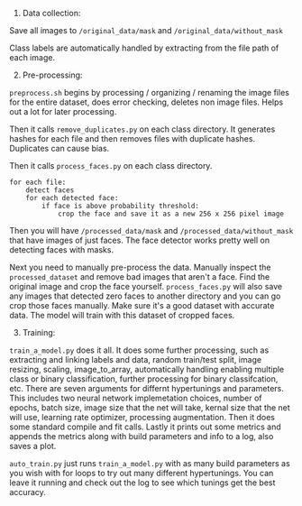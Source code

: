 1. Data collection:

Save all images to `/original_data/mask` and `/original_data/without_mask`

Class labels are automatically handled by extracting from the file path of each image.

2. Pre-processing:

`preprocess.sh` begins by processing / organizing / renaming the image files for the entire dataset, does error checking, deletes non image files. Helps out a lot for later processing.

Then it calls `remove_duplicates.py` on each class directory. It generates hashes for each file and then removes files with duplicate hashes. Duplicates can cause bias.

Then it calls `process_faces.py` on each class directory.

    for each file:
        detect faces
        for each detected face:
            if face is above probability threshold:
                crop the face and save it as a new 256 x 256 pixel image

Then you will have `/processed_data/mask` and `/processed_data/without_mask` that have images of just faces. The face detector works pretty well on detecting faces with masks.

Next you need to manually pre-process the data. Manually inspect the `processed_dataset` and remove bad images that aren't a face. Find the original image and crop the face yourself. `process_faces.py` will also save any images that detected zero faces to another directory and you can go crop those faces manually. Make sure it's a good dataset with accurate data. The model will train with this dataset of cropped faces.

3. Training:

`train_a_model.py` does it all. It does some further processing, such as extracting and linking labels and data, random train/test split, image resizing, scaling, image_to_array, automatically handling enabling multiple class or binary classification, further processing for binary classifcation, etc. There are seven arguments for differnt hypertunings and parameters. This includes two neural network implemetation choices, number of epochs, batch size, image size that the net will take, kernal size that the net will use, learning rate optimizer, processing augmentation. Then it does some standard compile and fit calls. Lastly it prints out some metrics and appends the metrics along with build parameters and info to a log, also saves a plot.

`auto_train.py` just runs `train_a_model.py` with as many build parameters as you wish with for loops to try out many different hypertunings. You can leave it running and check out the log to see which tunings get the best accuracy. 
